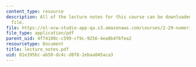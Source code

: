 ```yaml
---
content_type: resource
description: All of the lecture notes for this course can be downloaded in this one
  file.
file: https://ol-ocw-studio-app-qa.s3.amazonaws.com/courses/2-29-numerical-marine-hydrodynamics-13-024-spring-2003/01e395bcab50dc4cd8f82ebaa045aca3_lecture_notes.pdf
file_type: application/pdf
parent_uid: 4f74100c-c599-cf9c-9256-4ea8b4f6fea2
resourcetype: Document
title: lecture_notes.pdf
uid: 01e395bc-ab50-dc4c-d8f8-2ebaa045aca3
---
```

